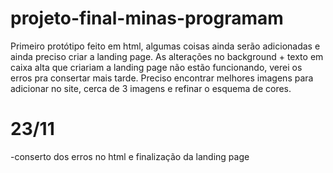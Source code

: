 # projeto-final-minas-programam
Primeiro protótipo feito em html, algumas coisas ainda serão adicionadas e ainda preciso criar a landing page. 
As alterações no background + texto em caixa alta que criariam a landing page não estão funcionando, verei os erros pra consertar mais tarde.
Preciso encontrar melhores imagens para adicionar no site, cerca de 3 imagens e refinar o esquema de cores. 

# 23/11
-conserto dos erros no html e finalização da landing page 
